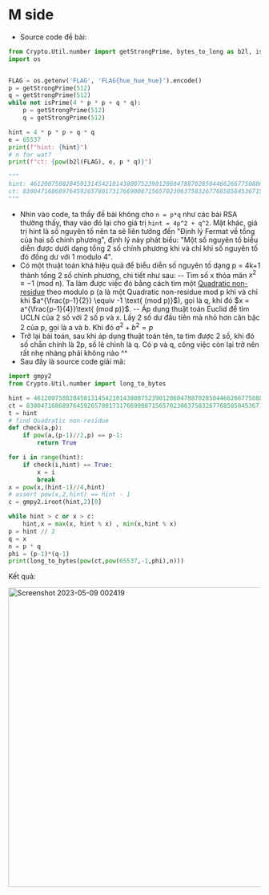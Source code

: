# M side
- Source code đề bài:
``` python
from Crypto.Util.number import getStrongPrime, bytes_to_long as b2l, isPrime
import os


FLAG = os.getenv('FLAG', 'FLAG{hue_hue_hue}').encode()
p = getStrongPrime(512)
q = getStrongPrime(512)
while not isPrime(4 * p * p + q * q):
    p = getStrongPrime(512)
    q = getStrongPrime(512)

hint = 4 * p * p + q * q
e = 65537
print(f"hint: {hint}")
# n for wat?
print(f"ct: {pow(b2l(FLAG), e, p * q)}")

"""
hint: 461200758828450131454210143800752390120604788702850446626677508860195202567872951525840356360652411410325507978408159551511745286515952077623277648013847300682326320491554673107482337297490624180111664616997179295920679292302740410414234460216609334491960689077587284658443529175658488037725444342064697588997
ct: 8300471686897645926578017317669008715657023063758326776858584536715934138214945634323122846623068419230274473129224549308720801900902282047728570866212721492776095667521172972075671434379851908665193507551179353494082306227364627107561955072596424518466905164461036060360232934285662592773679335020824318918
"""
```
- Nhìn vào code, ta thấy đề bài không cho `n = p*q` như các bài RSA thường thấy, thay vào đó lại cho giá trị `hint = 4p^2 + q^2`. Mặt khác, giá trị hint là số nguyên tố nên ta sẽ liên tưởng đến "Định lý Fermat về tổng của hai số chính phương", định lý này phát biểu:
"Một số nguyên tố biểu diễn được dưới dạng tổng 2 số chính phương khi và chỉ khi số nguyên tố đó đồng dư với 1 modulo 4".
- Có một thuật toán khá hiệu quả để biểu diễn số nguyên tố dạng p = 4k+1 thành tổng 2 số chính phương, chi tiết như sau:
-- Tìm số x thỏa mãn $x^2 \equiv -1\text{ (mod n)}$. Ta làm được việc đó bằng cách tìm một [Quadratic non-residue](https://en.wikipedia.org/wiki/Quadratic_residue) theo modulo p (a là một Quadratic non-residue mod p khi và chỉ khi $a^{\frac{p-1}{2}} \equiv -1 \text{ (mod p)}$), gọi là q, khi đó $x = a^{\frac{p-1}{4}}\text{ (mod p)}$.
-- Áp dụng thuật toán Euclid để tìm UCLN của 2 số với 2 số p và x. Lấy 2 số dư đầu tiên mà nhỏ hơn căn bậc 2 của p, gọi là a và b. Khi đó $a^2 + b^2 = p$
- Trở lại bài toán, sau khi áp dụng thuật toán tên, ta tìm được 2 số, khi đó số chẵn chính là 2p, số lẻ chình là q. Có p và q, công việc còn lại trở nên rất nhẹ nhàng phải không nào ^^
- Sau đây là source code giải mã:
``` python
import gmpy2
from Crypto.Util.number import long_to_bytes

hint = 461200758828450131454210143800752390120604788702850446626677508860195202567872951525840356360652411410325507978408159551511745286515952077623277648013847300682326320491554673107482337297490624180111664616997179295920679292302740410414234460216609334491960689077587284658443529175658488037725444342064697588997
ct = 8300471686897645926578017317669008715657023063758326776858584536715934138214945634323122846623068419230274473129224549308720801900902282047728570866212721492776095667521172972075671434379851908665193507551179353494082306227364627107561955072596424518466905164461036060360232934285662592773679335020824318918
t = hint
# find Quadratic non-residue 
def check(a,p):
	if pow(a,(p-1)//2,p) == p-1:
		return True

for i in range(hint):
	if check(i,hint) == True:
		x = i
		break
x = pow(x,(hint-1)//4,hint)
# assert pow(x,2,hint) == hint - 1
c = gmpy2.iroot(hint,2)[0]

while hint > c or x > c:
	hint,x = max(x, hint % x) , min(x,hint % x)
p = hint // 2
q = x
n = p * q
phi = (p-1)*(q-1)
print(long_to_bytes(pow(ct,pow(65537,-1,phi),n)))
```
Kết quả: 

<img width="598" alt="Screenshot 2023-05-09 002419" src="https://user-images.githubusercontent.com/117071011/236989031-b5e8deca-1375-4fe6-aee4-daf544b51152.png">
